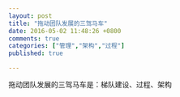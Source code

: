 ```yaml
---
layout: post
title: "拖动团队发展的三驾马车"
date: 2016-05-02 11:48:26 +0800
comments: true
categories: ["管理","架构","过程"]
published: true

---
```


拖动团队发展的三驾马车是：梯队建设、过程、架构


